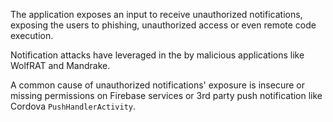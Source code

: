 The application exposes an input to receive unauthorized notifications, exposing the users to phishing, unauthorized
access or even remote code execution.

Notification attacks have leveraged in the by malicious applications like WolfRAT and Mandrake.

A common cause of unauthorized notifications' exposure is insecure or missing permissions on Firebase services or 3rd
party push notification like Cordova `PushHandlerActivity`.

